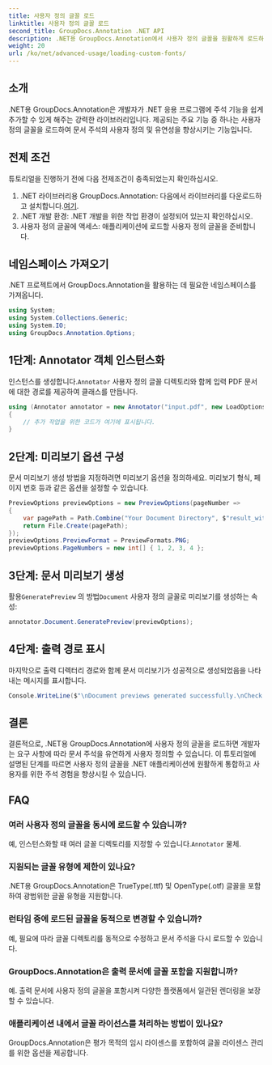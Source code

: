 ```yaml
---
title: 사용자 정의 글꼴 로드
linktitle: 사용자 정의 글꼴 로드
second_title: GroupDocs.Annotation .NET API
description: .NET용 GroupDocs.Annotation에서 사용자 정의 글꼴을 원활하게 로드하여 문서 주석을 향상시키는 방법을 알아보세요. 간편한 통합을 위해 단계별 설명을 따르세요.
weight: 20
url: /ko/net/advanced-usage/loading-custom-fonts/
---
```

## 소개
.NET용 GroupDocs.Annotation은 개발자가 .NET 응용 프로그램에 주석 기능을 쉽게 추가할 수 있게 해주는 강력한 라이브러리입니다. 제공되는 주요 기능 중 하나는 사용자 정의 글꼴을 로드하여 문서 주석의 사용자 정의 및 유연성을 향상시키는 기능입니다.
## 전제 조건
튜토리얼을 진행하기 전에 다음 전제조건이 충족되었는지 확인하십시오.
1.  .NET 라이브러리용 GroupDocs.Annotation: 다음에서 라이브러리를 다운로드하고 설치합니다.[여기](https://releases.groupdocs.com/annotation/net/).
2. .NET 개발 환경: .NET 개발을 위한 작업 환경이 설정되어 있는지 확인하십시오.
3. 사용자 정의 글꼴에 액세스: 애플리케이션에 로드할 사용자 정의 글꼴을 준비합니다.

## 네임스페이스 가져오기
.NET 프로젝트에서 GroupDocs.Annotation을 활용하는 데 필요한 네임스페이스를 가져옵니다.
```csharp
using System;
using System.Collections.Generic;
using System.IO;
using GroupDocs.Annotation.Options;
```
## 1단계: Annotator 객체 인스턴스화
 인스턴스를 생성합니다.`Annotator` 사용자 정의 글꼴 디렉토리와 함께 입력 PDF 문서에 대한 경로를 제공하여 클래스를 만듭니다.
```csharp
using (Annotator annotator = new Annotator("input.pdf", new LoadOptions { FontDirectories = new List<string> { Constants.GetFontDirectory() } }))
{
    // 추가 작업을 위한 코드가 여기에 표시됩니다.
}
```
## 2단계: 미리보기 옵션 구성
문서 미리보기 생성 방법을 지정하려면 미리보기 옵션을 정의하세요. 미리보기 형식, 페이지 번호 등과 같은 옵션을 설정할 수 있습니다.
```csharp
PreviewOptions previewOptions = new PreviewOptions(pageNumber =>
{
    var pagePath = Path.Combine("Your Document Directory", $"result_with_font_{pageNumber}.png");
    return File.Create(pagePath);
});
previewOptions.PreviewFormat = PreviewFormats.PNG;
previewOptions.PageNumbers = new int[] { 1, 2, 3, 4 };
```
## 3단계: 문서 미리보기 생성
 활용`GeneratePreview` 의 방법`Document` 사용자 정의 글꼴로 미리보기를 생성하는 속성:
```csharp
annotator.Document.GeneratePreview(previewOptions);
```
## 4단계: 출력 경로 표시
마지막으로 출력 디렉터리 경로와 함께 문서 미리보기가 성공적으로 생성되었음을 나타내는 메시지를 표시합니다.
```csharp
Console.WriteLine($"\nDocument previews generated successfully.\nCheck output in {"Your Document Directory"}.");
```

## 결론
결론적으로, .NET용 GroupDocs.Annotation에 사용자 정의 글꼴을 로드하면 개발자는 요구 사항에 따라 문서 주석을 유연하게 사용자 정의할 수 있습니다. 이 튜토리얼에 설명된 단계를 따르면 사용자 정의 글꼴을 .NET 애플리케이션에 원활하게 통합하고 사용자를 위한 주석 경험을 향상시킬 수 있습니다.
## FAQ
### 여러 사용자 정의 글꼴을 동시에 로드할 수 있습니까?
 예, 인스턴스화할 때 여러 글꼴 디렉토리를 지정할 수 있습니다.`Annotator` 물체.
### 지원되는 글꼴 유형에 제한이 있나요?
.NET용 GroupDocs.Annotation은 TrueType(.ttf) 및 OpenType(.otf) 글꼴을 포함하여 광범위한 글꼴 유형을 지원합니다.
### 런타임 중에 로드된 글꼴을 동적으로 변경할 수 있습니까?
예, 필요에 따라 글꼴 디렉토리를 동적으로 수정하고 문서 주석을 다시 로드할 수 있습니다.
### GroupDocs.Annotation은 출력 문서에 글꼴 포함을 지원합니까?
예. 출력 문서에 사용자 정의 글꼴을 포함시켜 다양한 플랫폼에서 일관된 렌더링을 보장할 수 있습니다.
### 애플리케이션 내에서 글꼴 라이선스를 처리하는 방법이 있나요?
GroupDocs.Annotation은 평가 목적의 임시 라이센스를 포함하여 글꼴 라이센스 관리를 위한 옵션을 제공합니다.